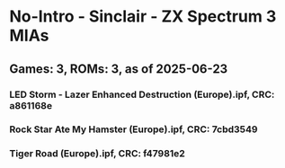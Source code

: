 # No-Intro - Sinclair - ZX Spectrum 3 MIAs
## Games: 3, ROMs: 3, as of 2025-06-23

### LED Storm - Lazer Enhanced Destruction (Europe).ipf, CRC: a861168e
### Rock Star Ate My Hamster (Europe).ipf, CRC: 7cbd3549
### Tiger Road (Europe).ipf, CRC: f47981e2
